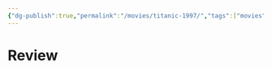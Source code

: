```yaml
---
{"dg-publish":true,"permalink":"/movies/titanic-1997/","tags":["movies"],"created":"2025-01-14","updated":"2025-01-14"}
---
```



# Review
